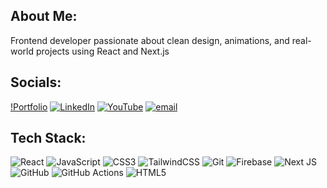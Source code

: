 ## About Me:
Frontend developer passionate about clean design, animations, and real-world projects using React and Next.js


## Socials:
[!Portfolio](https://josevigodev.github.io/personal-portfolio-web/) [![LinkedIn](https://img.shields.io/badge/LinkedIn-%230077B5.svg?logo=linkedin&logoColor=white)](https://linkedin.com/in/www.linkedin.com/in/josevigodev) [![YouTube](https://img.shields.io/badge/YouTube-%23FF0000.svg?logo=YouTube&logoColor=white)](https://youtube.com/@UCiWqCwLr1yEqyHD33vH3-Rg) [![email](https://img.shields.io/badge/Email-D14836?logo=gmail&logoColor=white)](mailto:josevigodev@gmail.com) 

## Tech Stack:
![React](https://img.shields.io/badge/react-%2320232a.svg?style=for-the-badge&logo=react&logoColor=%2361DAFB) ![JavaScript](https://img.shields.io/badge/javascript-%23323330.svg?style=for-the-badge&logo=javascript&logoColor=%23F7DF1E) ![CSS3](https://img.shields.io/badge/css3-%231572B6.svg?style=for-the-badge&logo=css3&logoColor=white) ![TailwindCSS](https://img.shields.io/badge/tailwindcss-%2338B2AC.svg?style=for-the-badge&logo=tailwind-css&logoColor=white) ![Git](https://img.shields.io/badge/git-%23F05033.svg?style=for-the-badge&logo=git&logoColor=white) ![Firebase](https://img.shields.io/badge/firebase-%23039BE5.svg?style=for-the-badge&logo=firebase) ![Next JS](https://img.shields.io/badge/Next-black?style=for-the-badge&logo=next.js&logoColor=white) ![GitHub](https://img.shields.io/badge/github-%23121011.svg?style=for-the-badge&logo=github&logoColor=white) ![GitHub Actions](https://img.shields.io/badge/github%20actions-%232671E5.svg?style=for-the-badge&logo=githubactions&logoColor=white) ![HTML5](https://img.shields.io/badge/html5-%23E34F26.svg?style=for-the-badge&logo=html5&logoColor=white)

<!-- Proudly created with GPRM ( https://gprm.itsvg.in ) -->
